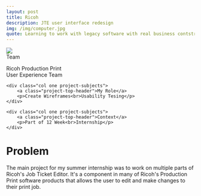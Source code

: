```yaml
---
layout: post
title: Ricoh 
description: JTE user interface redesign
img: /img/computer.jpg
quote: Learning to work with legacy software with real business contstraints
---
```


<div class="img_row">
	<img class="col three" src="{{ site.baseurl }}/img/computer.jpg"/>
</div>

<div class="post-content">
	<div class="col one project-subjects">
		<a class="project-top-header">Team</a>
		<p>Ricoh Production Print<br>User Experience Team</p>
	</div>
	
	<div class="col one project-subjects">
		<a class="project-top-header">My Role</a>
		<p>Create Wireframes<br>Usability Tesing</p>
	</div>
	
	<div class="col one project-subjects">
		<a class="project-top-header">Context</a>
		<p>Part of 12 Week<br>Internship</p>
	</div>
</div>

<div class="post-content col three">
	<h1 class="project-description-title">Problem</h1>
	<p>The main project for my summer internship was to work on multiple parts of Ricoh's Job Ticket Editor. It's a component in many of Ricoh's Production Print software products that allows the user to edit and make changes to their print job.</p>
</div>